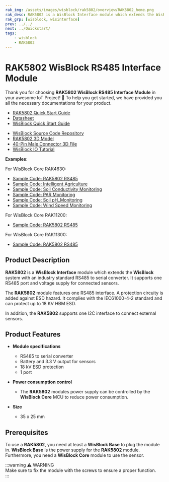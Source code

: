 ```yaml
---
rak_img: /assets/images/wisblock/rak5802/overview/RAK5802_home.png
rak_desc: RAK5802 is a WisBlock Interface module which extends the WisBlock system with an industry standard RS485 to serial converter. It supports one RS485 port and voltage supply for connected sensors.
rak_grp: [wisblock, wisinterface]
prev: ../../
next: ../Quickstart/
tags:
    - wisblock
    - RAK5802
---
```


# RAK5802 WisBlock RS485 Interface Module

Thank you for choosing **RAK5802 WisBlock RS485 Interface Module** in your awesome IoT Project! 🎉 To help you get started, we have provided you all the necessary documentations for your product.

* [RAK5802 Quick Start Guide](../Quickstart/)
* [Datasheet](../Datasheet/)
* <a href="../../Quickstart/" target="_blank">WisBlock Quick Start Guide</a>
<!---* [WisBlock Quick Start Guide](../../Quickstart/)-->
* [WisBlock Source Code Repository](https://github.com/RAKWireless/WisBlock/)
* [RAK5802 3D Model](https://downloads.rakwireless.com/3D_File/WisBlock/3D_RAK5802.stp)
* [40-Pin Male Connector 3D File](https://downloads.rakwireless.com/3D_File/Accessory/WisConnector/M40S1003K6M.stp)
* [WisBlock IO Tutorial](/Knowledge-Hub/Learn/WisBlock-IO-Tutorial/)

**Examples**:

For WisBlock Core RAK4630:
* [Sample Code: RAK5802 RS485](https://github.com/RAKWireless/WisBlock/tree/master/examples/RAK4630/IO/RAK5802_RS485)
* [Sample Code: Intelligent Agriculture](https://github.com/RAKWireless/WisBlock/tree/master/examples/RAK4630/solutions/Intelligent_Agriculture)
* [Sample Code: Soil Conductivity Monitoring](https://github.com/RAKWireless/WisBlock/tree/master/examples/RAK4630/solutions/Soil_Conductivity_Monitoring)
* [Sample Code: PAR Monitoring](https://github.com/RAKWireless/WisBlock/tree/master/examples/RAK4630/solutions/PAR_Monitoring)
* [Sample Code: Soil pH_Monitoring](https://github.com/RAKWireless/WisBlock/tree/master/examples/RAK4630/solutions/Soil_pH_Monitoring) 
* [Sample Code: Wind Speed Monitoring](https://github.com/RAKWireless/WisBlock/tree/master/examples/RAK4630/solutions/Wind_Speed_Monitoring)

For WisBlock Core RAK11200:
* [Sample Code: RAK5802 RS485](https://github.com/RAKWireless/WisBlock/tree/master/examples/RAK11200/IO/RAK5802_RS485)

For WisBlock Core RAK11300:
* [Sample Code: RAK5802 RS485](https://github.com/RAKWireless/WisBlock/tree/master/examples/RAK11300/IO/RAK5802_RS485)


## Product Description

**RAK5802** is a **WisBlock Interface** module which extends the **WisBlock** system with an industry standard RS485 to serial converter. It supports one RS485 port and voltage supply for connected sensors.    

The **RAK5802** module features one RS485 interface. A protection circuity is added against ESD hazard. It complies with the IEC61000-4-2 standard and can protect up to 18&nbsp;KV HBM ESD.    

In addition, the **RAK5802** supports one I2C interface to connect external sensors.

<!--
The RAK5802 module is part of the WisBlock series, specifically, it is one of the modules that belongs to the WisIO category. This module was designed to be part of a production-ready IoT solution in a modular way, and must be combined with a WisCore and a WisBase module.

The RAK5802 is a RS485 ModBus extension module that allows users to provide IoT connectivity to a new/existing solution with RS485 interface. This module converts the RS485 signals into UART signals. These signals are collected by a MCU located inside of a WisCore module for further data transmission. 

The RAK5802 module features one RS485 interface. Inside, a protection circuity is added to protect against ESD hazard. The RAK5802 module complies with the IEC61000-4-2 standard and can protect up to 18 KV HBM ESD.

In addition, the RAK5802 supports one I2C interface, customer can use this I2C interface to connect external sensors.
-->

## Product Features

* **Module specifications**    
    * RS485 to serial converter    
    * Battery and 3.3&nbsp;V output for sensors    
    * 18&nbsp;kV ESD protection    
    * 1 port    

* **Power consumption control**    
    * The **RAK5802** modules power supply can be controlled by the **WisBlock Core** MCU to reduce power consumption.    

* **Size**
    * 35 x 25&nbsp;mm 

## Prerequisites

To use a **RAK5802**, you need at least a **WisBlock Base** to plug the module in. **WisBlock Base** is the power supply for the **RAK5802** module. Furthermore, you need a **WisBlock Core** module to use the sensor.  

:::warning ⚠️ WARNING    
Make sure to fix the module with the screws to ensure a proper function.   
:::